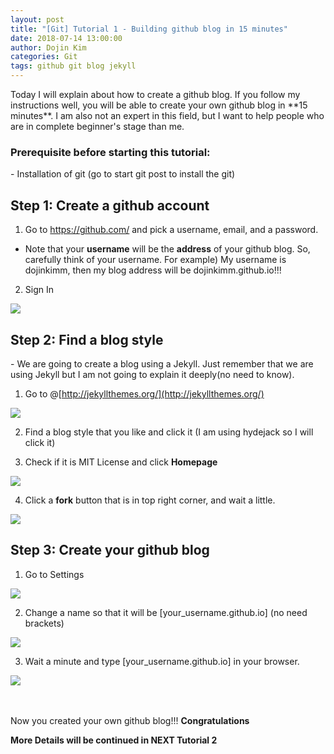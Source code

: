```yaml
---
layout: post
title: "[Git] Tutorial 1 - Building github blog in 15 minutes"
date: 2018-07-14 13:00:00
author: Dojin Kim
categories: Git
tags: github git blog jekyll
---
```


<p>Today I will explain about how to create a github blog. If you follow my instructions well, you will be able to create your own github blog in **15 minutes**. I am also not an expert in this field, but I want to help people who are in complete beginner's stage than me. </p>

<h3>Prerequisite before starting this tutorial:</h3>
- Installation of git (go to start git post to install the git)


<h2>Step 1: Create a github account</h2>


1) Go to https://github.com/ and pick a username, email, and a password.
- Note that your **username** will be the **address** of your github blog. So, carefully think of your username. For example) My username is dojinkimm, then my blog address will be dojinkimm.github.io!!!

2) Sign In
<img src="{{ site.baseurl }}/assets/imgs/github/gitpage.png"/>




<h2>Step 2: Find a blog style</h2>
- We are going to create a blog using a Jekyll. Just remember that we are using Jekyll but I am not going to explain it deeply(no need to know).

1) Go to  @[http://jekyllthemes.org/](http://jekyllthemes.org/)

<img src="{{site.url}}/assets/imgs/github/jekylltheme.png"/>


2) Find a blog style that you like and click it (I am using hydejack so I will click it)

3) Check if it is MIT License and click **Homepage**

<img src="{{site.url}}/assets/imgs/github/hydejack.png"/>


4) Click a **fork** button that is in top right corner, and wait a little.

<img src="{{site.url}}/assets/imgs/github/fork.png"/>




<h2>Step 3: Create your github blog</h2>

1) Go to Settings

<img src="{{site.url}}/assets/imgs/github/forked.png"/>

2) Change a name so that it will be [your_username.github.io] (no need brackets)

<img src="{{site.url}}/assets/imgs/github/changename.png"/>


3) Wait a minute and type [your_username.github.io] in your browser.

<img src="{{site.url}}/assets/imgs/github/gosite.png"/>

<br><br>
Now you created your own github blog!!! **Congratulations**

**More Details will be continued in NEXT Tutorial 2**
